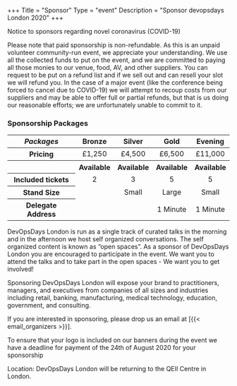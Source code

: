 +++
Title = "Sponsor"
Type = "event"
Description = "Sponsor devopsdays London 2020"
+++

<div class="col-md">
  <div class="alert alert-warning" role="alert">
    Notice to sponsors regarding novel coronavirus (COVID-19)
  </div>
  <p>Please note that paid sponsorship is non-refundable. As this is an unpaid volunteer community-run event, we appreciate your understanding. We use all the collected funds to put on the event, and we are committed to paying all those monies to our venue, food, AV, and other suppliers. You can request to be put on a refund list and if we sell out and can resell your slot we will refund you. In the case of a major event (like the conference being forced to cancel due to COVID-19) we will attempt to recoup costs from our suppliers and may be able to offer full or partial refunds, but that is us doing our reasonable efforts; we are unfortunately unable to commit to it.</p>
</div>

<div class="col-md">
 <h3>Sponsorship Packages</h3>
 <div class="table-responsive">
 <table class="table table-bordered table-hover table-responsive-md">
   <thead class="thead-light">
     <tr>
       <th scope="col">
         <i>Packages</i>
       </th>
       <th scope="col">
         <center>Bronze</center>
       </th>
       <th scope="col">
         <center>Silver</center>
       </th>
       <th scope="col">
         <center>Gold</center>
       </th>
       <th scope="col">
         <center>Evening</center>
       </th>
     </tr>
   </thead>
   <tbody>
     <tr>
       <th scope="row">Pricing</th>
       <td>
         <center>£1,250</center>
       </td>
       <td>
         <center>£4,500</center>
       </td>
       <td>
         <center>£6,500</center>
       </td>
       <td>
         <center>£11,000</center>
       </td>
     </tr>
     <tr>
       <th scope="row">&nbsp;</th>
       <th>
         <center><span class="badge badge-success">Available</span></center>
       </th>
       <th>
         <center><span class="badge badge-success">Available</span></center>
       </th>
       <th>
         <center><span class="badge badge-success">Available</span></center>
       </th>
       <th>
         <center><span class="badge badge-success">Available</span></center>
       </th>
     </tr>
     <tr>
       <th scope="row">Included tickets</td>
       <td>
         <center>2</center>
       </td>
       <td>
         <center>3</center>
       </td>
       <td>
         <center>5</center>
       </td>
       <td>
         <center>5</center>
       </td>
     </tr>
     <tr>
       <th scope="row">Stand Size</th>
       <td class="table-warning">
         <center>&nbsp;</center>
       </td>
       <td>
         <center>Small</center>
       </td>
       <td>
         <center>Large</center>
       </td>
       <td>
         <center>Small</center>
       </td>
     </tr>
     <tr>
       <th scope="row">Delegate Address</th>
       <td class="table-warning">
         <center>&nbsp;</center>
       </td>
       <td class="table-warning">
         <center>&nbsp;</center>
       </td>
       <td>
         <center>1 Minute</center>
       </td>
       <td>
         <center>1 Minute</center>
       </td>
     </tr>
   </tbody>
 </table>

  <p>DevOpsDays London is run as a single track of curated talks in the morning and in the afternoon we host self organized conversations. The self organized content is known as “open spaces”. As a sponsor of DevOpsDays London you are encouraged to participate in the event. We want you to attend the talks and to take part in the open spaces - We want you to get involved!</p>

  <p>Sponsoring DevOpsDays London will expose your brand to practitioners, managers, and executives
  from companies of all sizes and industries including retail, banking, manufacturing, medical technology,
  education, government, and consulting.</p>

  <p>If you are interested in sponsoring, please drop us an email at [{{< email_organizers >}}].</p>

  <p>To ensure that your logo is included on our banners during the event we have a deadline for payment of the 24th of August 2020 for your sponsorship</p>

  <p>Location: DevOpsDays London will be returning to the QEII Centre in London.</p>
</div>
